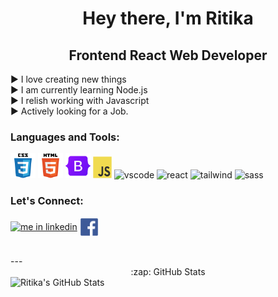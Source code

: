 <h1 align="center">Hey there, I'm Ritika </h1>

<h2 align="center"> Frontend React Web Developer </h2>

▶️ I love creating new things <br>
▶️ I am currently learning Node.js <br>
▶️ I relish working with Javascript <br>
▶️ Actively looking for a Job. <br>

### Languages and Tools:

<p><img src="https://raw.githubusercontent.com/devicons/devicon/master/icons/css3/css3-original-wordmark.svg" alt="css3" width="40" height="40"/>
<img src="https://raw.githubusercontent.com/devicons/devicon/master/icons/html5/html5-original-wordmark.svg" alt="html5" width="40" height="40"/>
<img src="https://github.com/devicons/devicon/blob/v2.15.1/icons/bootstrap/bootstrap-original.svg" alt="bootstrap" width="40" height="40"/>
<img src="https://raw.githubusercontent.com/devicons/devicon/master/icons/javascript/javascript-original.svg" alt="javascript" width="30" height="35"/>
<img src="https://cdn.jsdelivr.net/gh/devicons/devicon/icons/vscode/vscode-original.svg" alt="vscode" width="35" height="35"/>
<img src="https://cdn.jsdelivr.net/gh/devicons/devicon/icons/react/react-original.svg" alt="react" width="35" height="35"/>
<img src="https://cdn.jsdelivr.net/gh/devicons/devicon/icons/tailwindcss/tailwindcss-plain.svg" alt="tailwind" width="35" height="35" />        
<img src="https://cdn.jsdelivr.net/gh/devicons/devicon/icons/sass/sass-original.svg" alt="sass" width="35" height="35"/>
</p>

### Let's Connect: 
<p><a href="https://www.linkedin.com/in/ritika96/" target="_blank"><img align="center" src="https://cdn.jsdelivr.net/gh/devicons/devicon/icons/linkedin/linkedin-original.svg" alt="me in linkedin" height="auto" width="30"/></a>
<a href="https://www.facebook.com/rc1dgp" target="_blank"><img align="center" src="https://github.com/devicons/devicon/blob/v2.15.1/icons/facebook/facebook-original.svg" alt="facebook profile" height="auto" width="30"/></a>

</p>

<br />
---
<summary align="center">:zap: GitHub Stats</summary>

  <img align="left" alt="Ritika's GitHub Stats" src="https://github-readme-stats.vercel.app/api?username=rc1dgp&show_icons=true&hide_border=false&title_color=01D1AE&icon_color=fbb20e&bg_color=09131B&text_color=ffffff&border_color=0c1a25" />

</details>
